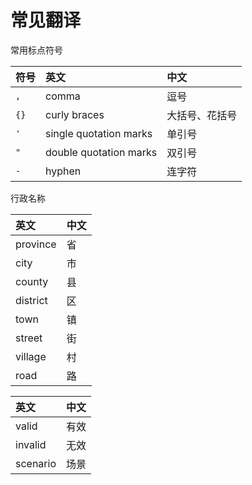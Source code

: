 # 常见翻译

常用标点符号

|符号|英文|中文|
| :--- | :--- | :--- |
|`,`|comma|逗号
|`{}`|curly braces| 大括号、花括号
|`'`|single quotation marks| 单引号
|`"`|double quotation marks| 双引号
|`-`|hyphen| 连字符

行政名称

英文|中文
:--|:--
province | 省
city | 市
county | 县
district | 区
town | 镇
street | 街
village | 村
road | 路

英文|中文
:--|:--
valid | 有效
invalid | 无效
scenario | 场景